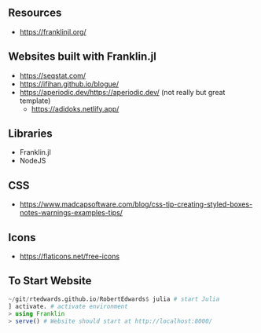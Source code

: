 ## Resources
- https://franklinjl.org/

## Websites built with Franklin.jl
- https://seqstat.com/
- https://ifihan.github.io/blogue/
- https://aperiodic.dev/https://aperiodic.dev/ (not really but great template)
    - https://adidoks.netlify.app/

## Libraries
- Franklin.jl
- NodeJS

## CSS
- https://www.madcapsoftware.com/blog/css-tip-creating-styled-boxes-notes-warnings-examples-tips/

## Icons
- https://flaticons.net/free-icons

## To Start Website
```julia
~/git/rtedwards.github.io/RobertEdwards$ julia # start Julia
] activate. # activate environment
> using Franklin
> serve() # Website should start at http://localhost:8000/
```